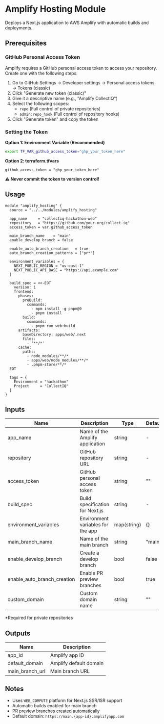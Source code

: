 # Amplify Hosting Module

Deploys a Next.js application to AWS Amplify with automatic builds and deployments.

## Prerequisites

### GitHub Personal Access Token

Amplify requires a GitHub personal access token to access your repository. Create one with the following steps:

1. Go to GitHub Settings → Developer settings → Personal access tokens → Tokens (classic)
2. Click "Generate new token (classic)"
3. Give it a descriptive name (e.g., "Amplify CollectIQ")
4. Select the following scopes:
   - `repo` (Full control of private repositories)
   - `admin:repo_hook` (Full control of repository hooks)
5. Click "Generate token" and copy the token

### Setting the Token

**Option 1: Environment Variable (Recommended)**

```bash
export TF_VAR_github_access_token="ghp_your_token_here"
```

**Option 2: terraform.tfvars**

```hcl
github_access_token = "ghp_your_token_here"
```

**⚠️ Never commit the token to version control!**

## Usage

```hcl
module "amplify_hosting" {
  source = "../../modules/amplify_hosting"

  app_name     = "collectiq-hackathon-web"
  repository   = "https://github.com/your-org/collect-iq"
  access_token = var.github_access_token

  main_branch_name    = "main"
  enable_develop_branch = false

  enable_auto_branch_creation   = true
  auto_branch_creation_patterns = ["pr*"]

  environment_variables = {
    NEXT_PUBLIC_REGION = "us-east-1"
    NEXT_PUBLIC_API_BASE = "https://api.example.com"
  }

  build_spec = <<-EOT
    version: 1
    frontend:
      phases:
        preBuild:
          commands:
            - npm install -g pnpm@9
            - pnpm install
        build:
          commands:
            - pnpm run web:build
      artifacts:
        baseDirectory: apps/web/.next
        files:
          - '**/*'
      cache:
        paths:
          - node_modules/**/*
          - apps/web/node_modules/**/*
          - .pnpm-store/**/*
  EOT

  tags = {
    Environment = "hackathon"
    Project     = "CollectIQ"
  }
}
```

## Inputs

| Name                        | Description                       | Type        | Default | Required |
| --------------------------- | --------------------------------- | ----------- | ------- | -------- |
| app_name                    | Name of the Amplify application   | string      | -       | yes      |
| repository                  | GitHub repository URL             | string      | -       | yes      |
| access_token                | GitHub personal access token      | string      | ""      | yes\*    |
| build_spec                  | Build specification for Next.js   | string      | -       | yes      |
| environment_variables       | Environment variables for the app | map(string) | {}      | no       |
| main_branch_name            | Name of the main branch           | string      | "main"  | no       |
| enable_develop_branch       | Create a develop branch           | bool        | false   | no       |
| enable_auto_branch_creation | Enable PR preview branches        | bool        | true    | no       |
| custom_domain               | Custom domain name                | string      | ""      | no       |

\*Required for private repositories

## Outputs

| Name            | Description            |
| --------------- | ---------------------- |
| app_id          | Amplify app ID         |
| default_domain  | Amplify default domain |
| main_branch_url | Main branch URL        |

## Notes

- Uses `WEB_COMPUTE` platform for Next.js SSR/ISR support
- Automatic builds enabled for main branch
- PR preview branches created automatically
- Default domain: `https://main.{app-id}.amplifyapp.com`
